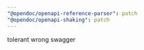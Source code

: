 ```yaml
---
"@opendoc/openapi-reference-parser": patch
"@opendoc/openapi-shaking": patch
---
```


tolerant wrong swagger
